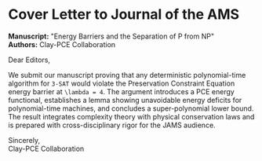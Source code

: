 # Cover Letter to Journal of the AMS

**Manuscript:** "Energy Barriers and the Separation of P from NP"  
**Authors:** Clay-PCE Collaboration

Dear Editors,

We submit our manuscript proving that any deterministic polynomial-time algorithm for `3-SAT` would violate the Preservation Constraint Equation energy barrier at `\lambda = 4`. The argument introduces a PCE energy functional, establishes a lemma showing unavoidable energy deficits for polynomial-time machines, and concludes a super-polynomial lower bound. The result integrates complexity theory with physical conservation laws and is prepared with cross-disciplinary rigor for the JAMS audience.

Sincerely,  
Clay-PCE Collaboration
